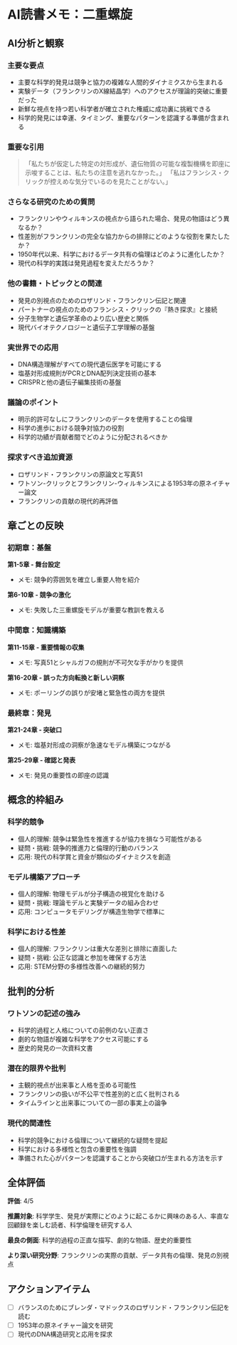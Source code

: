 # AI読書メモ：二重螺旋

## AI分析と観察

### 主要な要点
- 主要な科学的発見は競争と協力の複雑な人間的ダイナミクスから生まれる
- 実験データ（フランクリンのX線結晶学）へのアクセスが理論的突破に重要だった
- 新鮮な視点を持つ若い科学者が確立された権威に成功裏に挑戦できる
- 科学的発見には幸運、タイミング、重要なパターンを認識する準備が含まれる

### 重要な引用
> 「私たちが仮定した特定の対形成が、遺伝物質の可能な複製機構を即座に示唆することは、私たちの注意を逃れなかった。」
> 「私はフランシス・クリックが控えめな気分でいるのを見たことがない。」

### さらなる研究のための質問
- フランクリンやウィルキンスの視点から語られた場合、発見の物語はどう異なるか？
- 性差別がフランクリンの完全な協力からの排除にどのような役割を果たしたか？
- 1950年代以来、科学におけるデータ共有の倫理はどのように進化したか？
- 現代の科学的実践は発見過程を変えただろうか？

### 他の書籍・トピックとの関連
- 発見の別視点のためのロザリンド・フランクリン伝記と関連
- パートナーの視点のためのフランシス・クリックの『熱き探求』と接続
- 分子生物学と遺伝学革命のより広い歴史と関係
- 現代バイオテクノロジーと遺伝子工学理解の基盤

### 実世界での応用
- DNA構造理解がすべての現代遺伝医学を可能にする
- 塩基対形成規則がPCRとDNA配列決定技術の基本
- CRISPRと他の遺伝子編集技術の基盤

### 議論のポイント
- 明示的許可なしにフランクリンのデータを使用することの倫理
- 科学の進歩における競争対協力の役割
- 科学的功績が貢献者間でどのように分配されるべきか

### 探求すべき追加資源
- ロザリンド・フランクリンの原論文と写真51
- ワトソン-クリックとフランクリン-ウィルキンスによる1953年の原ネイチャー論文
- フランクリンの貢献の現代的再評価

## 章ごとの反映

### 初期章：基盤
**第1-5章 - 舞台設定**
- メモ: 競争的雰囲気を確立し重要人物を紹介

**第6-10章 - 競争の激化**
- メモ: 失敗した三重螺旋モデルが重要な教訓を教える

### 中間章：知識構築
**第11-15章 - 重要情報の収集**
- メモ: 写真51とシャルガフの規則が不可欠な手がかりを提供

**第16-20章 - 誤った方向転換と新しい洞察**
- メモ: ポーリングの誤りが安堵と緊急性の両方を提供

### 最終章：発見
**第21-24章 - 突破口**
- メモ: 塩基対形成の洞察が急速なモデル構築につながる

**第25-29章 - 確認と発表**
- メモ: 発見の重要性の即座の認識

## 概念的枠組み

### 科学的競争
- 個人的理解: 競争は緊急性を推進するが協力を損なう可能性がある
- 疑問・挑戦: 競争的推進力と倫理的行動のバランス
- 応用: 現代の科学賞と資金が類似のダイナミクスを創造

### モデル構築アプローチ
- 個人的理解: 物理モデルが分子構造の視覚化を助ける
- 疑問・挑戦: 理論モデルと実験データの組み合わせ
- 応用: コンピュータモデリングが構造生物学で標準に

### 科学における性差
- 個人的理解: フランクリンは重大な差別と排除に直面した
- 疑問・挑戦: 公正な認識と参加を確保する方法
- 応用: STEM分野の多様性改善への継続的努力

## 批判的分析

### ワトソンの記述の強み
- 科学的過程と人格についての前例のない正直さ
- 劇的な物語が複雑な科学をアクセス可能にする
- 歴史的発見の一次資料文書

### 潜在的限界や批判
- 主観的視点が出来事と人格を歪める可能性
- フランクリンの扱いが不公平で性差別的と広く批判される
- タイムラインと出来事についての一部の事実上の論争

### 現代的関連性
- 科学的競争における倫理について継続的な疑問を提起
- 科学における多様性と包含の重要性を強調
- 準備された心がパターンを認識することから突破口が生まれる方法を示す

## 全体評価
**評価**: 4/5

**推薦対象**: 科学学生、発見が実際にどのように起こるかに興味のある人、率直な回顧録を楽しむ読者、科学倫理を研究する人

**最良の側面**: 科学的過程の正直な描写、劇的な物語、歴史的重要性

**より深い研究分野**: フランクリンの実際の貢献、データ共有の倫理、発見の別視点

## アクションアイテム
- [ ] バランスのためにブレンダ・マドックスのロザリンド・フランクリン伝記を読む
- [ ] 1953年の原ネイチャー論文を研究
- [ ] 現代のDNA構造研究と応用を探求